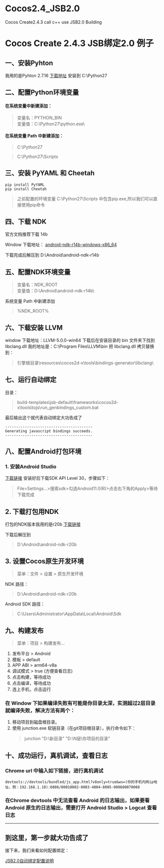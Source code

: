 # Cocos2.4_JSB2.0
Cocos Create2.4.3 call c++ use JSB2.0 Building

# Cocos Create 2.4.3 JSB绑定2.0 例子

## 一、安装Pyhton
我用的是Pyhton 2.7.16 [下载地址](https://www.python.org/downloads/release/python-2716/) 安装到 C:\Python27

## 二、配置Python环境变量
#### 在系统变量中新建添加：
> 变量名：PYTHON_BIN <br/>
变量值：C:\Python27\python.exe\

#### 在系统变量 Path 中新建添加：
> C:\Python27

> C:\Python27\Scripts

## 三、安装 PyYAML 和 Cheetah
```
pip install PyYAML
pip install Cheetah
```
> 之前配置的环境变量 C:\Python27\Scripts 中包含pip.exe,所以我们可以直接使用pip命令

## 四、下载 NDK
官方文档推荐下载 14b

Window 下载地址：
[android-ndk-r14b-windows-x86_64](https://dl.google.com/android/repository/android-ndk-r14b-windows-x86_64.zip)

下载完成后解压到 D:\Android\android-ndk-r14b

## 五、配置NDK环境变量

> 变量名：NDK_ROOT<br/>
变量值：D:\Android\android-ndk-r14b\

系统变量 Path 中新建添加

> %NDK_ROOT%

## 六、下载安装 LLVM
window 下载地址：LLVM-5.0.0-win64
下载后在安装目录的 bin 文件夹下找到 libclang.dll
我的地址是：C:\Program Files\LLVM\bin
把 libclang.dll 拷贝替换到：
> 引擎根目录\resources\cocos2d-x\tools\bindings-generator\libclang\

## 七、运行自动绑定
目录：
> build-templates\jsb-default\frameworks\cocos2d-x\tools\tojs\run_genbindings_custom.bat

最后输出这个就代表自动绑定大功告成了
```
----------------------------------------
Generating javascript bindings succeeds.
----------------------------------------
```

## 八、配置Android打包环境
### 1. 安装Android Studio
[下载链接](https://developer.android.google.cn/studio)
安装好后下载SDK API Level 30，步骤如下：
> File>Settings...>搜索sdk>勾选Android11.0(R)>点击右下角的Apply>等待下载完成

## 2. 下载打包用NDK
打包的NDK版本我用的是r20b [下载链接](https://dl.google.com/android/repository/android-ndk-r20b-windows-x86_64.zip)

下载后解压到
> D:\Android\android-ndk-r20b

## 3. 设置Cocos原生开发环境
> 菜单：文件 > 设置 > 原生开发环境

NDK 路径：
> D:\Android\android-ndk-r20b

Android SDK 路径：
> C:\Users\Administrator\AppData\Local\Android\Sdk

## 九、构建发布
> 菜单：项目 > 构建发布...

1. 发布平台 > Android
2. 模板 > default
3. APP ABI > arm64-v8a
4. 调试模式 > true (方便查看日志)
5. 点击构建，等待成功
6. 点击编译，等待成功
7. 连上手机，点击运行

### 在 Window 下如果编译失败有可能是你目录太深，实测超过2层目录就编译失败，解决方法有两个：
1. 移动项目到磁盘根目录。
2. 使用 junction.exe 软链目录（在git项目根目录），执行命令如下：
    > junction "D:\新目录" "D:\N层\你项目的目录"


## 十、成功运行，真机调试，查看日志
### Chrome url 中输入如下链接，进行真机调试
```
devtools://devtools/bundled/js_app.html?v8only=true&ws=(你的手机内网ip地址，例：192.168.1.10):6086/00010002-0003-4004-8005-000600070008
```
### 在Chrome devtools 中无法查看 Android 的日志输出，如果要看 Android 原生的日志输出，需要打开 Android Studio > Logcat 查看日志

---
## 到这里，第一步就大功告成了
接下来，我们来看如何配置绑定：

[JSB2.0自动绑定配置说明](doc/ConfigJSB2.0.md)